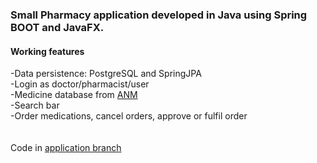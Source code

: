 <h3>Small Pharmacy application developed in Java using Spring BOOT and JavaFX.</h3>

<h4>Working features</h4>
-Data persistence: PostgreSQL and SpringJPA <br>
-Login as doctor/pharmacist/user <br>
-Medicine database from <a href="https://www.anm.ro/nomenclator/medicamente">ANM</a> <br>
-Search bar <br>
-Order medications, cancel orders, approve or fulfil order <br>
<br>
<br>
Code in <a href="https://github.com/GXG99/ISS-UBB-RO-2021/tree/application">application branch</a>
